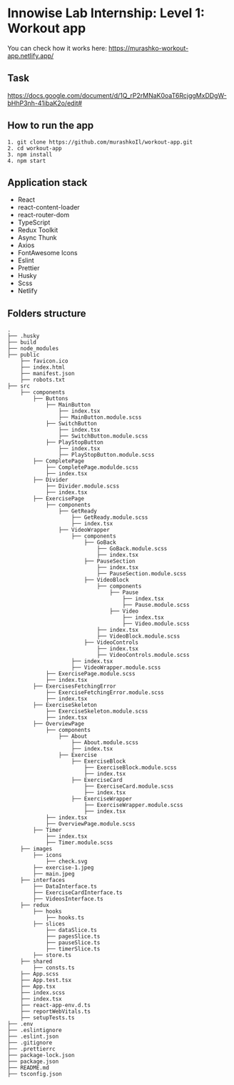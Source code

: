 # Innowise Lab Internship: Level 1: Workout app

You can check how it works here: https://murashko-workout-app.netlify.app/

## Task

https://docs.google.com/document/d/1Q_rP2rMNaK0oaT6RcjggMxDDgW-bHhP3nh-41ibaK2o/edit#

## How to run the app

```
1. git clone https://github.com/murashkoIl/workout-app.git
2. cd workout-app
3. npm install
4. npm start
```

## Application stack

- React 
- react-content-loader
- react-router-dom
- TypeScript
- Redux Toolkit
- Async Thunk 
- Axios
- FontAwesome Icons
- Eslint
- Prettier
- Husky
- Scss
- Netlify

## Folders structure

    .
    ├── .husky
    ├── build
    ├── node_modules
    ├── public
        ├── favicon.ico
        ├── index.html
        ├── manifest.json
        ├── robots.txt
    ├── src
        ├── components
            ├── Buttons
                ├── MainButton
                    ├── index.tsx
                    ├── MainButton.module.scss
                ├── SwitchButton
                    ├── index.tsx
                    ├── SwitchButton.module.scss
                ├── PlayStopButton
                    ├── index.tsx
                    ├── PlayStopButton.module.scss
            ├── CompletePage
                ├── CompletePage.modulde.scss
                ├── index.tsx
            ├── Divider
                ├── Divider.module.scss
                ├── index.tsx
            ├── ExercisePage
                ├── components
                    ├── GetReady
                        ├── GetReady.module.scss
                        ├── index.tsx
                    ├── VideoWrapper
                        ├── components
                            ├── GoBack
                                ├── GoBack.module.scss
                                ├── index.tsx
                            ├── PauseSection
                                ├── index.tsx
                                ├── PauseSection.module.scss
                            ├── VideoBlock
                                ├── components
                                    ├── Pause
                                        ├── index.tsx
                                        ├── Pause.module.scss
                                    ├── Video
                                        ├── index.tsx
                                        ├── Video.module.scss
                                ├── index.tsx
                                ├── VideoBlock.module.scss
                            ├── VideoControls
                                ├── index.tsx
                                ├── VideoControls.module.scss
                        ├── index.tsx
                        ├── VideoWrapper.module.scss
                ├── ExercisePage.module.scss
                ├── index.tsx
            ├── ExercisesFetchingError
                ├── ExerciseFetchingError.module.scss
                ├── index.tsx
            ├── ExerciseSkeleton
                ├── ExerciseSkeleton.module.scss
                ├── index.tsx
            ├── OverviewPage
                ├── components
                    ├── About
                        ├── About.module.scss
                        ├── index.tsx
                    ├── Exercise
                        ├── ExerciseBlock
                            ├── ExerciseBlock.module.scss
                            ├── index.tsx
                        ├── ExerciseCard
                            ├── ExerciseCard.module.scss
                            ├── index.tsx
                        ├── ExerciseWrapper
                            ├── ExerciseWrapper.module.scss
                            ├── index.tsx
                ├── index.tsx
                ├── OverviewPage.module.scss
            ├── Timer
                ├── index.tsx
                ├── Timer.module.scss
        ├── images
            ├── icons
                ├── check.svg
            ├── exercise-1.jpeg
            ├── main.jpeg
        ├── interfaces
            ├── DataInterface.ts
            ├── ExerciseCardInterface.ts
            ├── VideosInterface.ts
        ├── redux
            ├── hooks
                ├── hooks.ts
            ├── slices
                ├── dataSlice.ts
                ├── pagesSlice.ts
                ├── pauseSlice.ts
                ├── timerSlice.ts
            ├── store.ts
        ├── shared
            ├── consts.ts
        ├── App.scss
        ├── App.test.tsx
        ├── App.tsx
        ├── index.scss
        ├── index.tsx
        ├── react-app-env.d.ts
        ├── reportWebVitals.ts
        ├── setupTests.ts
    ├── .env
    ├── .eslintignore
    ├── .eslint.json
    ├── .gitignore
    ├── .prettierrc
    ├── package-lock.json
    ├── package.json
    ├── README.md
    ├── tsconfig.json
